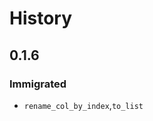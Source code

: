 # History

## 0.1.6
### Immigrated
- `rename_col_by_index`,`to_list`


<!-- example -->
<!-- # History
## 0.3.0
### Changed
- Regression fitting sped up using NumPy operations.
### Deprecated
- Support for Python 3.5 has ended.
- `regression.regression` module has been removed.
## 0.2.1
### Fixed
- Fixed bug causing intercepts of zero.
## 0.1.1
### Added
- Multiple linear regression now available in new
`regression.multiple_regression` module.
### Deprecated
- 0.2.x will be the last version that supports Python 3.5.
- `regression.regression` module has been renamed
`regression.single_regression`. `regression.regression` will be
removed in next minor release -->